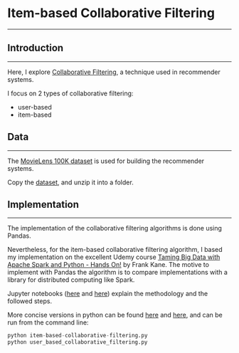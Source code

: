# Item-based Collaborative Filtering

---

## Introduction

---


Here, I explore [Collaborative Filtering](https://en.wikipedia.org/wiki/Collaborative_filtering), a technique used in recommender systems.

I focus on 2 types of collaborative filtering: 
- user-based 
- item-based


## Data

---

The [MovieLens 100K dataset](https://grouplens.org/datasets/movielens/) is used for building the recommender systems.


Copy the [dataset](http://files.grouplens.org/datasets/movielens/ml-100k.zip), and unzip it into a folder.

## Implementation

---


The implementation of the collaborative filtering algorithms is done using Pandas. 

Nevertheless, for the item-based collaborative filtering algorithm, I based my implementation on the excellent Udemy course [Taming Big Data with Apache Spark and Python - Hands On!](https://www.udemy.com/course/taming-big-data-with-apache-spark-hands-on/) by Frank Kane. The motive to implement with Pandas the algorithm is to compare implementations with a library for distributed computing like Spark.


Jupyter notebooks ([here](item-based-collaborative-filtering.ipynb) and [here](user-based-collaborative-filtering.ipynb)) explain the methodology and the followed steps. 

More concise versions in python can be found [here](item-based-collaborative-filtering.py) and [here](user-based-collaborative-filtering.py), and can be run from the command line:

```python
python item-based-collaborative-filtering.py
python user_based_collaborative_filtering.py
```